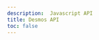 ```yaml
---
description:  Javascript API 
title: Desmos API
toc: false
---
```

<body>
<html>
    <head>
        <script src="https://www.desmos.com/api/v0.5/calculator.js?apiKey=dcb31709b452b1cf9dc26972add0fda6"></script>
    </head>
    <body>
        <div id="calculator" style="width: 1480px; height: 750px;"></div>
        <script>
            var myCalculator = Desmos.Calculator(document.getElementById('calculator'));
        </script>
        </th>
    </body>
</html>